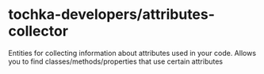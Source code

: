 # tochka-developers/attributes-collector

Entities for collecting information about attributes used in your code. 
Allows you to find classes/methods/properties that use certain attributes
